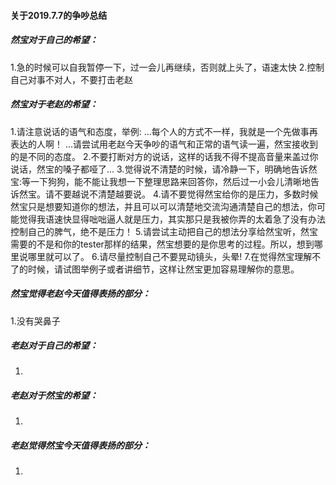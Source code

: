 #### 关于2019.7.7的争吵总结

##### 然宝对于自己的希望：
1.急的时候可以自我暂停一下，过一会儿再继续，否则就上头了，语速太快
2.控制自己对事不对人，不要打击老赵
##### 然宝对于老赵的希望：
1.请注意说话的语气和态度，举例:
...每个人的方式不一样，我就是一个先做事再表达的人啊！
...请尝试用老赵今天争吵的语气和正常的语气读一遍，然宝接收到的是不同的态度。
2.不要打断对方的说话，这样的话我不得不提高音量来盖过你说话，然宝的嗓子都哑了...
3.觉得说不清楚的时候，请冷静一下，明确地告诉然宝:等一下狗狗，能不能让我想一下整理思路来回答你，然后过一小会儿清晰地告诉然宝。请不要越说不清楚越要说。
4.请不要觉得然宝给你的是压力，多数时候然宝只是想要知道你的想法，并且可以可以清楚地交流沟通清楚自己的想法，你可能觉得我语速快显得咄咄逼人就是压力，其实那只是我被你弄的太着急了没有办法控制自己的脾气，绝不是压力！
5.请尝试主动把自己的想法分享给然宝听，然宝需要的不是和你的tester那样的结果，然宝想要的是你思考的过程。所以，想到哪里说哪里就可以了。
6.请尽量控制自己不要晃动镜头，头晕!
7.在觉得然宝理解不了的时候，请试图举例子或者讲细节，这样让然宝更加容易理解你的意思。
##### 然宝觉得老赵今天值得表扬的部分：
1.没有哭鼻子

##### 老赵对于自己的希望：
1.
##### 老赵对于然宝的希望：
1.
##### 老赵觉得然宝今天值得表扬的部分：
1.
